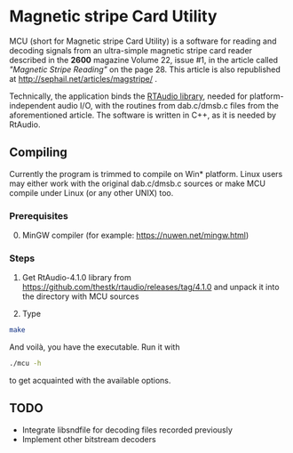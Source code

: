 # Magnetic stripe Card Utility

MCU (short for Magnetic stripe Card Utility) is a software for reading
and decoding signals from an ultra-simple magnetic stripe card reader
described in the **2600** magazine Volume 22, issue #1, in the article called
*"Magnetic Stripe Reading"* on the page 28. This article is also republished
at http://sephail.net/articles/magstripe/ .

Technically, the application binds the [RTAudio library](https://github.com/thestk/rtaudio),
needed for platform-independent audio I/O, with the routines from dab.c/dmsb.c
files from the aforementioned article. The software is written in C++,
as it is needed by RtAudio.

## Compiling

Currently the program is trimmed to compile on Win* platform. Linux users
may either work with the original dab.c/dmsb.c sources or make MCU compile
under Linux (or any other UNIX) too.

### Prerequisites

0. MinGW compiler (for example: https://nuwen.net/mingw.html)

### Steps

1. Get RtAudio-4.1.0 library from https://github.com/thestk/rtaudio/releases/tag/4.1.0
   and unpack it into the directory with MCU sources

2. Type

```bash
make
```

And voilà, you have the executable. Run it with

```bash
./mcu -h
```

to get acquainted with the available options.


## TODO

* Integrate libsndfile for decoding files recorded previously
* Implement other bitstream decoders
